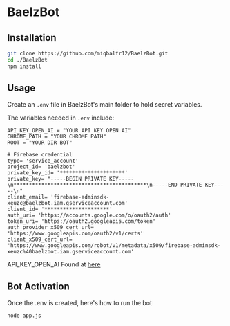 # BaelzBot

## Installation

```bash
git clone https://github.com/miqbalfr12/BaelzBot.git
cd ./BaelzBot
npm install
```

## Usage
Create an ```.env``` file in BaelzBot's main folder to hold secret variables.

The variables needed in ```.env``` include:
```env
API_KEY_OPEN_AI = "YOUR API KEY OPEN AI" 
CHROME_PATH = "YOUR CHROME PATH"
ROOT = "YOUR DIR BOT"

# Firebase credential
type= 'service_account'
project_id= 'baelzbot'
private_key_id= '*********************'
private_key= "-----BEGIN PRIVATE KEY-----\n*******************************************\n-----END PRIVATE KEY-----\n"
client_email= 'firebase-adminsdk-xeuzc@baelzbot.iam.gserviceaccount.com'
client_id= '*********************'
auth_uri= 'https://accounts.google.com/o/oauth2/auth'
token_uri= 'https://oauth2.googleapis.com/token'
auth_provider_x509_cert_url= 'https://www.googleapis.com/oauth2/v1/certs'
client_x509_cert_url= 'https://www.googleapis.com/robot/v1/metadata/x509/firebase-adminsdk-xeuzc%40baelzbot.iam.gserviceaccount.com'
```
API_KEY_OPEN_AI Found at [here](https://platform.openai.com/account/api-keys)

## Bot Activation
Once the .env is created, here's how to run the bot
```bash
node app.js
```